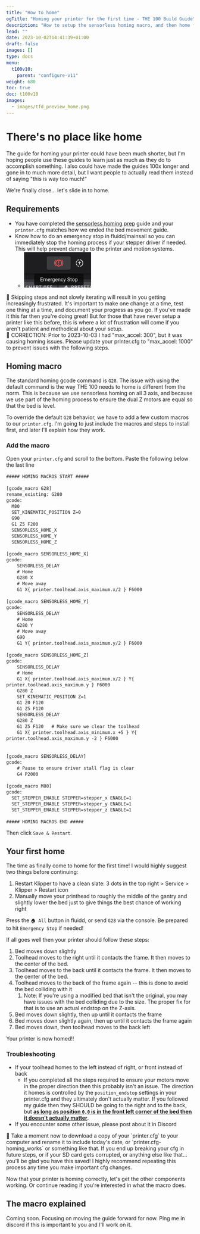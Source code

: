 ```yaml
---
title: "How to home"
ogTitle: "Homing your printer for the first time - THE 100 Build Guide"
description: "How to setup the sensorless homing macro, and then home for the first time!"
lead: ""
date: 2023-10-02T14:41:39+01:00
draft: false
images: []
type: docs
menu:
  t100v10:
    parent: "configure-v11"
weight: 680
toc: true
doc: t100v10
images: 
  - images/tfd_preview_home.png
---
```


# There's no place like home
The guide for homing your printer could have been much shorter, but I'm hoping people use these guides to learn just as much as they do to accomplish something. I also could have made the guides 100x longer and gone in to much more detail, but I want people to actually read them instead of saying "this is way too much!" 

We're finally close... let's slide in to home.

## Requirements 
  * You have completed the <a href="/the100/1.1/configure/sensorless-homing-prep/">sensorless homing prep</a> guide and your `printer.cfg` matches how we ended the bed movement guide.
  * Know how to do an emergency stop in fluidd/mainsail so you can immediately stop the homing process if your stepper driver if needed. This will help prevent damage to the printer and motion systems. 
      * <img src="images/fluidd_emergency_stop.png">

<div class="alert alert-warning" role="alert">
    🛑	Skipping steps and not slowly iterating will result in you getting increasingly frustrated. It's important to make one change at a time, test one thing at a time, and document your progress as you go. If you've made it this far then you're doing great! But for those that have never setup a printer like this before, this is where a lot of frustration will come if you aren't patient and methodical about your setup.
</div>

<div class="alert alert-danger" role="alert">
    🛑	CORRECTION: Prior to 2023-10-03 I had "max_accel: 300", but it was causing homing issues. Please update your printer.cfg to "max_accel: 1000" to prevent issues with the following steps.
</div>


## Homing macro
The standard homing gcode command is `G28`. The issue with using the default command is the way THE 100 needs to home is different from the norm. This is because we use sensorless homing on all 3 axis, and because we use part of the homing process to ensure the dual Z motors are equal so that the bed is level. 

To override the default `G28` behavior, we have to add a few custom macros to our `printer.cfg`. I'm going to just include the macros and steps to install first, and later I'll explain how they work.

### Add the macro
Open your `printer.cfg` and scroll to the bottom. Paste the following below the last line

```
##### HOMING MACROS START #####

[gcode_macro G28]
rename_existing: G280
gcode:
  M80
  SET_KINEMATIC_POSITION Z=0
  G90
  G1 Z5 F200
  SENSORLESS_HOME_X
  SENSORLESS_HOME_Y
  SENSORLESS_HOME_Z

[gcode_macro SENSORLESS_HOME_X]
gcode:
    SENSORLESS_DELAY
    # Home
    G280 X
    # Move away
    G1 X{ printer.toolhead.axis_maximum.x/2 } F6000

[gcode_macro SENSORLESS_HOME_Y]
gcode:
    SENSORLESS_DELAY
    # Home
    G280 Y
    # Move away
    G90
    G1 Y{ printer.toolhead.axis_maximum.y/2 } F6000

[gcode_macro SENSORLESS_HOME_Z]
gcode:
    SENSORLESS_DELAY
    # Home
    G1 X{ printer.toolhead.axis_maximum.x/2 } Y{ printer.toolhead.axis_maximum.y } F6000
    G280 Z
    SET_KINEMATIC_POSITION Z=1
    G1 Z0 F120
    G1 Z5 F120
    SENSORLESS_DELAY
    G280 Z
    G1 Z5 F120   # Make sure we clear the toolhead
    G1 X{ printer.toolhead.axis_minimum.x +5 } Y{ printer.toolhead.axis_maximum.y -2 } F6000


[gcode_macro SENSORLESS_DELAY]
gcode:
    # Pause to ensure driver stall flag is clear
    G4 P2000

[gcode_macro M80]
gcode:
  SET_STEPPER_ENABLE STEPPER=stepper_x ENABLE=1
  SET_STEPPER_ENABLE STEPPER=stepper_y ENABLE=1
  SET_STEPPER_ENABLE STEPPER=stepper_z ENABLE=1

##### HOMING MACROS END #####
```

Then click `Save & Restart`.

## Your first home
The time as finally come to home for the first time! I would highly suggest two things before continuing:
  1. Restart Klipper to have a clean slate: 3 dots in the top right > Service > Klipper > Restart icon
  1. Manually move your printhead to roughly the middle of the gantry and slightly lower the bed just to give things the best chance of working right

Press the `🏠 All` button in fluidd, or send `G28` via the console. Be prepared to hit `Emergency Stop` if needed!

If all goes well then your printer should follow these steps:

  1. Bed moves down slightly
  1. Toolhead moves to the right until it contacts the frame. It then moves to the center of the bed. 
  1. Toolhead moves to the back until it contacts the frame. It then moves to the center of the bed. 
  1. Toolhead moves to the back of the frame again -- this is done to avoid the bed colliding with it
      1. Note: If you're using a modified bed that isn't the original, you may have issues with the bed colliding due to the size. The proper fix for that is to use an actual endstop on the Z-axis.
  1. Bed moves down slightly, then up until it contacts the frame
  1. Bed moves down slightly again, then up until it contacts the frame again
  1. Bed moves down, then toolhead moves to the back left

Your printer is now homed!!

### Troubleshooting
  * If your toolhead homes to the left instead of right, or front instead of back
      * If you completed all the steps required to ensure your motors move in the proper direction then this probably isn't an issue. The direction it homes is controlled by the `position_endstop` settings in your printer.cfg and they ultimately don't actually matter. If you followed my guide then they SHOULD be going to the right and to the back, but <b><u>as long as position `0,0` is in the front left corner of the bed then it doesn't actually matter</b></u>. 
  * If you encounter some other issue, please post about it in Discord

<div class="alert alert-info" role="alert">
    💾 	Take a moment now to download a copy of your `printer.cfg` to your computer and rename it to include today's date, or `printer.cfg-homing_works` or something like that. If you end up breaking your cfg in future steps, or if your SD card gets corrupted, or anything else like that... you'll be glad you have this saved! I highly recommend repeating this process any time you make important cfg changes. 
</div>

Now that your printer is homing correctly, let's get the other components working. Or continue reading if you're interested in what the macro does. 

## The macro explained
Coming soon. Focusing on moving the guide forward for now. Ping me in discord if this is important to you and I'll work on it. 

